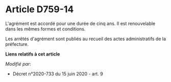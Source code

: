 # Article D759-14

L'agrément est accordé pour une durée de cinq ans. Il est renouvelable dans les mêmes formes et conditions.

Les arrêtés d'agrément sont publiés au recueil des actes administratifs de la préfecture.

**Liens relatifs à cet article**

_Modifié par_:

  - Décret n°2020-733 du 15 juin 2020 - art. 9
